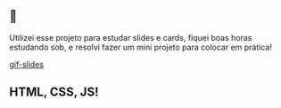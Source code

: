 ## 📌 
Utilizei esse projeto para estudar slides e cards, fiquei boas horas estudando sob, e resolvi fazer um mini projeto para colocar em prática!

[gif-slides](https://github.com/diogoAGon/project-slider/assets/148248042/5e78967a-1122-401b-895b-bc6131c9ae76)

## HTML, CSS, JS!
